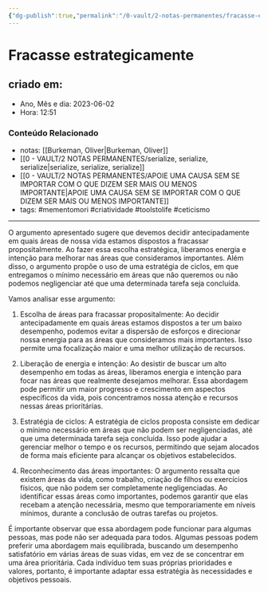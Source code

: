```yaml
---
{"dg-publish":true,"permalink":"/0-vault/2-notas-permanentes/fracasse-estrategicamente/","tags":["permanente","mementomori","criatividade","toolstolife","ceticismo"],"dgHomeLink":true,"dgShowLocalGraph":true,"dgShowFileTree":true,"dgEnableSearch":true}
---
```


# Fracasse estrategicamente

## criado em: 
-  Ano, Mês e dia: 2023-06-02
- Hora: 12:51

### Conteúdo Relacionado
- notas: [[Burkeman, Oliver\|Burkeman, Oliver]]
- [[0 - VAULT/2 NOTAS PERMANENTES/serialize, serialize, serialize\|serialize, serialize, serialize]]
- [[0 - VAULT/2 NOTAS PERMANENTES/APOIE UMA CAUSA SEM SE IMPORTAR COM O QUE DIZEM SER MAIS OU MENOS IMPORTANTE\|APOIE UMA CAUSA SEM SE IMPORTAR COM O QUE DIZEM SER MAIS OU MENOS IMPORTANTE]]
- tags: #mementomori #criatividade #toolstolife #ceticismo 
---

O argumento apresentado sugere que devemos decidir antecipadamente em quais áreas de nossa vida estamos dispostos a fracassar propositalmente. Ao fazer essa escolha estratégica, liberamos energia e intenção para melhorar nas áreas que consideramos importantes. Além disso, o argumento propõe o uso de uma estratégia de ciclos, em que entregamos o mínimo necessário em áreas que não queremos ou não podemos negligenciar até que uma determinada tarefa seja concluída.

Vamos analisar esse argumento:

1. Escolha de áreas para fracassar propositalmente:
Ao decidir antecipadamente em quais áreas estamos dispostos a ter um baixo desempenho, podemos evitar a dispersão de esforços e direcionar nossa energia para as áreas que consideramos mais importantes. Isso permite uma focalização maior e uma melhor utilização de recursos.

2. Liberação de energia e intenção:
Ao desistir de buscar um alto desempenho em todas as áreas, liberamos energia e intenção para focar nas áreas que realmente desejamos melhorar. Essa abordagem pode permitir um maior progresso e crescimento em aspectos específicos da vida, pois concentramos nossa atenção e recursos nessas áreas prioritárias.

3. Estratégia de ciclos:
A estratégia de ciclos proposta consiste em dedicar o mínimo necessário em áreas que não podem ser negligenciadas, até que uma determinada tarefa seja concluída. Isso pode ajudar a gerenciar melhor o tempo e os recursos, permitindo que sejam alocados de forma mais eficiente para alcançar os objetivos estabelecidos.

4. Reconhecimento das áreas importantes:
O argumento ressalta que existem áreas da vida, como trabalho, criação de filhos ou exercícios físicos, que não podem ser completamente negligenciadas. Ao identificar essas áreas como importantes, podemos garantir que elas recebam a atenção necessária, mesmo que temporariamente em níveis mínimos, durante a conclusão de outras tarefas ou projetos.

É importante observar que essa abordagem pode funcionar para algumas pessoas, mas pode não ser adequada para todos. Algumas pessoas podem preferir uma abordagem mais equilibrada, buscando um desempenho satisfatório em várias áreas de suas vidas, em vez de se concentrar em uma área prioritária. Cada indivíduo tem suas próprias prioridades e valores, portanto, é importante adaptar essa estratégia às necessidades e objetivos pessoais.